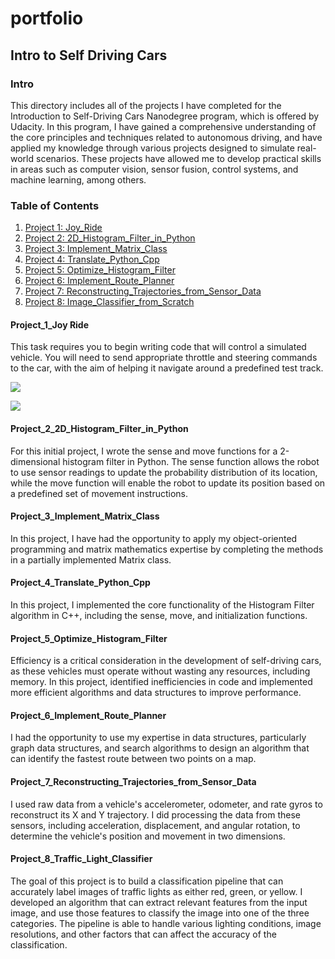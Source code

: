 # portfolio

## Intro to Self Driving Cars

### Intro 
This directory includes all of the projects I have completed for the Introduction to Self-Driving Cars Nanodegree program, which is offered by Udacity. 
In this program, I have gained a comprehensive understanding of the core principles and techniques related to autonomous driving, and have applied my knowledge through various projects designed to simulate real-world scenarios. 
These projects have allowed me to develop practical skills in areas such as computer vision, sensor fusion, control systems, and machine learning, among others.


### Table of Contents 
1. [Project 1: Joy_Ride](#project-1)
2. [Project 2: 2D_Histogram_Filter_in_Python](#project-2)
3. [Project 3: Implement_Matrix_Class](#project-3)
4. [Project 4: Translate_Python_Cpp](#project-4)
5. [Project 5: Optimize_Histogram_Filter](#project-5)
6. [Project 6: Implement_Route_Planner](#project-6)
7. [Project 7: Reconstructing_Trajectories_from_Sensor_Data](#project-7)
8. [Project 8: Image_Classifier_from_Scratch](#project-8)


#### <a name="project-1"></a>Project_1_Joy Ride
This task requires you to begin writing code that will control a simulated vehicle. 
You will need to send appropriate throttle and steering commands to the car, with the aim of helping it navigate around a predefined test track. 

![](https://github.com/Ali-RT/portfolio/blob//main/Project_1_Joy_Ride/ParallelParkingAnimation.gif)

![](https://github.com/Ali-RT/portfolio/blob/main/Project_1_Joy_Ride/ParallelParkingUnity.png)


#### <a name="project-2"></a>Project_2_2D_Histogram_Filter_in_Python
For this initial project, I wrote the sense and move functions for a 2-dimensional histogram filter in Python. The sense function allows the robot to use sensor readings to update the probability distribution of its location, while the move function will enable the robot to update its position based on a predefined set of movement instructions.


#### <a name="project-3"></a>Project_3_Implement_Matrix_Class
In this project, I have had the opportunity to apply my object-oriented programming and matrix mathematics expertise by completing the methods in a partially implemented Matrix class. 

#### <a name="project-4"></a>Project_4_Translate_Python_Cpp
In this project, I implemented the core functionality of the Histogram Filter algorithm in C++, including the sense, move, and initialization functions.


#### <a name="project-5"></a>Project_5_Optimize_Histogram_Filter
Efficiency is a critical consideration in the development of self-driving cars, as these vehicles must operate without wasting any resources, including memory. In this project, identified inefficiencies in code and implemented more efficient algorithms and data structures to improve performance.

#### <a name="project-6"></a>Project_6_Implement_Route_Planner
I had the opportunity to use my expertise in data structures, particularly graph data structures, and search algorithms to design an algorithm that can identify the fastest route between two points on a map. 


#### <a name="project-7"></a>Project_7_Reconstructing_Trajectories_from_Sensor_Data
I used raw data from a vehicle's accelerometer, odometer, and rate gyros to reconstruct its X and Y trajectory. I did processing the data from these sensors, including acceleration, displacement, and angular rotation, to determine the vehicle's position and movement in two dimensions. 

#### <a name="project-8"></a>Project_8_Traffic_Light_Classifier
The goal of this project is to build a classification pipeline that can accurately label images of traffic lights as either red, green, or yellow. I developed an algorithm that can extract relevant features from the input image, and use those features to classify the image into one of the three categories. The pipeline is able to handle various lighting conditions, image resolutions, and other factors that can affect the accuracy of the classification. 
